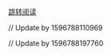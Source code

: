 [跳转阅读](https://github.com/AfterThreeYears/blog/issues/8)

// Update by 1596788110969

// Update by 1596788197760
